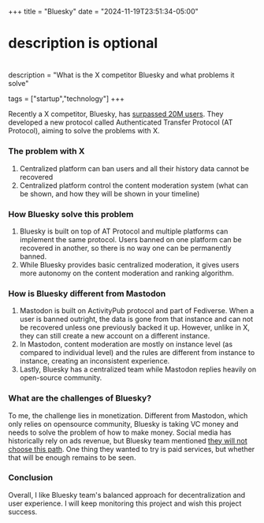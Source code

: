 +++
title = "Bluesky"
date = "2024-11-19T23:51:34-05:00"

#
# description is optional
#
description = "What is the X competitor Bluesky and what problems it solve"

tags = ["startup","technology"]
+++

Recently a X competitor, Bluesky, has [surpassed 20M users](https://techcrunch.com/2024/11/19/bluesky-tops-20m-users-narrowing-gap-with-instagram-threads/). They developed a new protocol called Authenticated Transfer Protocol (AT Protocol), aiming to solve the problems with X. 

### The problem with X
1. Centralized platform can ban users and all their history data cannot be recovered
2. Centralized platform control the content moderation system (what can be shown, and how they will be shown in your timeline)

### How Bluesky solve this problem
1. Bluesky is built on top of AT Protocol and multiple platforms can implement the same protocol. Users banned on one platform can be recovered in another, so there is no way one can be permanently banned.
2. While Bluesky provides basic centralized moderation, it gives users more autonomy on the content moderation and ranking algorithm.

### How is Bluesky different from Mastodon
1. Mastodon is built on ActivityPub protocol and part of Fediverse. When a user is banned outright, the data is gone from that instance and can not be recovered unless one previously backed it up. However, unlike in X, they can still create a new account on a different instance.
2. In Mastodon, content moderation are mostly on instance level (as compared to individual level) and the rules are different from instance to instance, creating an inconsistent experience.
3. Lastly, Bluesky has a centralized team while Mastodon replies heavily on open-source community.

### What are the challenges of Bluesky?
To me, the challenge lies in monetization. Different from Mastodon, which only relies on opensource community, Bluesky is taking VC money and needs to solve the problem of how to make money. Social media has historically rely on ads revenue, but Bluesky team mentioned [they will not choose this path](https://bsky.social/about/blog/7-05-2023-business-plan). One thing they wanted to try is paid services, but whether that will be enough remains to be seen.

### Conclusion
Overall, I like Bluesky team's balanced approach for decentralization and user experience. I will keep monitoring this project and wish this project success.
